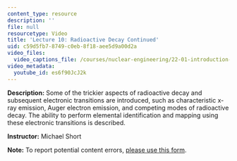 ```yaml
---
content_type: resource
description: ''
file: null
resourcetype: Video
title: 'Lecture 10: Radioactive Decay Continued'
uid: c59d5fb7-8749-c0eb-8f18-aee5d9a00d2a
video_files:
  video_captions_file: /courses/nuclear-engineering/22-01-introduction-to-nuclear-engineering-and-ionizing-radiation-fall-2016/lecture-videos/radioactive-decay-continued/es6f90JcJ2k.vtt
video_metadata:
  youtube_id: es6f90JcJ2k
---
```


**Description:** Some of the trickier aspects of radioactive decay and subsequent electronic transitions are introduced, such as characteristic x-ray emission, Auger electron emission, and competing modes of radioactive decay. The ability to perform elemental identification and mapping using these electronic transitions is described.

**Instructor:** Michael Short

**Note:** To report potential content errors, [please use this form](https://forms.gle/8B2zcUvfCtgJdTdE7).
